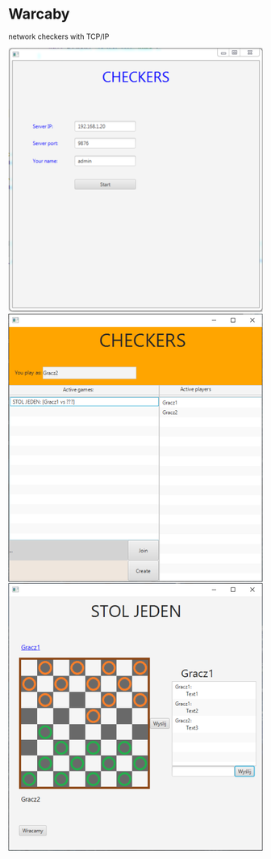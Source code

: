 # Warcaby
network checkers with TCP/IP

![Screenshot](login.PNG)
![Screenshot](checkersDashboard.png)
![Screenshot](checkersGame.png)
